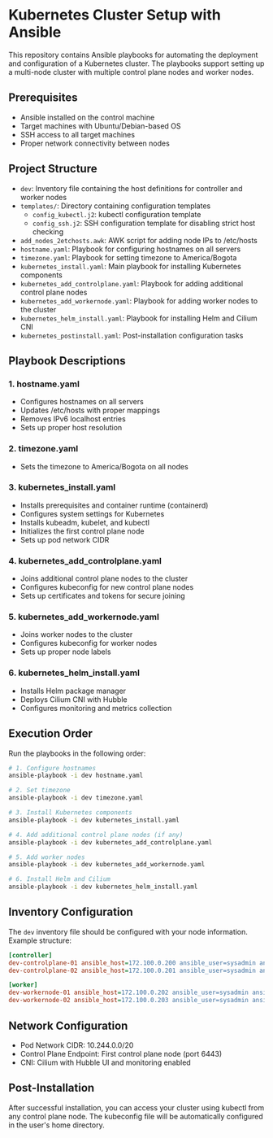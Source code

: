 # Kubernetes Cluster Setup with Ansible

This repository contains Ansible playbooks for automating the deployment and configuration of a Kubernetes cluster. The playbooks support setting up a multi-node cluster with multiple control plane nodes and worker nodes.

## Prerequisites

- Ansible installed on the control machine
- Target machines with Ubuntu/Debian-based OS
- SSH access to all target machines
- Proper network connectivity between nodes

## Project Structure

- `dev`: Inventory file containing the host definitions for controller and worker nodes
- `templates/`: Directory containing configuration templates  
  - `config_kubectl.j2`: kubectl configuration template
  - `config_ssh.j2`: SSH configuration template for disabling strict host checking
- `add_nodes_2etchosts.awk`: AWK script for adding node IPs to /etc/hosts
- `hostname.yaml`: Playbook for configuring hostnames on all servers
- `timezone.yaml`: Playbook for setting timezone to America/Bogota
- `kubernetes_install.yaml`: Main playbook for installing Kubernetes components
- `kubernetes_add_controlplane.yaml`: Playbook for adding additional control plane nodes
- `kubernetes_add_workernode.yaml`: Playbook for adding worker nodes to the cluster
- `kubernetes_helm_install.yaml`: Playbook for installing Helm and Cilium CNI
- `kubernetes_postinstall.yaml`: Post-installation configuration tasks

## Playbook Descriptions

### 1. hostname.yaml
- Configures hostnames on all servers
- Updates /etc/hosts with proper mappings
- Removes IPv6 localhost entries
- Sets up proper host resolution

### 2. timezone.yaml
- Sets the timezone to America/Bogota on all nodes

### 3. kubernetes_install.yaml
- Installs prerequisites and container runtime (containerd)
- Configures system settings for Kubernetes
- Installs kubeadm, kubelet, and kubectl
- Initializes the first control plane node
- Sets up pod network CIDR

### 4. kubernetes_add_controlplane.yaml
- Joins additional control plane nodes to the cluster
- Configures kubeconfig for new control plane nodes
- Sets up certificates and tokens for secure joining

### 5. kubernetes_add_workernode.yaml
- Joins worker nodes to the cluster
- Configures kubeconfig for worker nodes
- Sets up proper node labels

### 6. kubernetes_helm_install.yaml
- Installs Helm package manager
- Deploys Cilium CNI with Hubble
- Configures monitoring and metrics collection

## Execution Order

Run the playbooks in the following order:

```bash
# 1. Configure hostnames
ansible-playbook -i dev hostname.yaml

# 2. Set timezone
ansible-playbook -i dev timezone.yaml

# 3. Install Kubernetes components
ansible-playbook -i dev kubernetes_install.yaml

# 4. Add additional control plane nodes (if any)
ansible-playbook -i dev kubernetes_add_controlplane.yaml

# 5. Add worker nodes
ansible-playbook -i dev kubernetes_add_workernode.yaml

# 6. Install Helm and Cilium
ansible-playbook -i dev kubernetes_helm_install.yaml
```

## Inventory Configuration

The `dev` inventory file should be configured with your node information. Example structure:

```ini
[controller]
dev-controlplane-01 ansible_host=172.100.0.200 ansible_user=sysadmin ansible_ssh_private_key_file=/path/to/ssh/key
dev-controlplane-02 ansible_host=172.100.0.201 ansible_user=sysadmin ansible_ssh_private_key_file=/path/to/ssh/key

[worker]
dev-workernode-01 ansible_host=172.100.0.202 ansible_user=sysadmin ansible_ssh_private_key_file=/path/to/ssh/key
dev-workernode-02 ansible_host=172.100.0.203 ansible_user=sysadmin ansible_ssh_private_key_file=/path/to/ssh/key
```

## Network Configuration

- Pod Network CIDR: 10.244.0.0/20
- Control Plane Endpoint: First control plane node (port 6443)
- CNI: Cilium with Hubble UI and monitoring enabled

## Post-Installation

After successful installation, you can access your cluster using kubectl from any control plane node. The kubeconfig file will be automatically configured in the user's home directory.